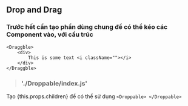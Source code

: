 ## **Drop and Drag** 

### Trước hết cần tạo phần dùng chung để có thể kéo các Component vào, với cấu trúc

```
<Draggble>
    <div>
        This is some text <i className=""></i>
    </div>
</Draggble> 
 ```
 

 > ### './Droppable/index.js'
 Tạo {this.props.children} để có thể sử dụng  `<Droppable> </Droppable>`

 

